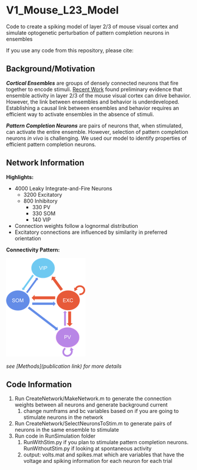 # V1_Mouse_L23_Model
Code to create a spiking model of layer 2/3 of mouse visual cortex and simulate optogenetic perturbation of pattern completion neurons in ensembles

If you use any code from this repository, please cite: 

## Background/Motivation
***Cortical Ensembles*** are groups of densely connected neurons that fire together to encode stimuli. [Recent Work](https://www.cell.com/cell/pdf/S0092-8674(19)30616-6.pdf) found preliminary evidence that ensemble activity in layer 2/3 of the mouse visual cortex can drive behavior. However, the link between ensembles and behavior is underdeveloped. Establishing a causal link between ensembles and behavior requires an efficient way to activate ensembles in the absence of stimuli. 

 ***Pattern Completion Neurons*** are pairs of neurons that, when stimulated, can activate the entire ensemble. However, selection of pattern completion neurons *in vivo* is challenging. We used our model to identify properties of efficient pattern completion neurons. 
 
## Network Information 

**Highlights:**
- 4000 Leaky Integrate-and-Fire Neurons
    - 3200 Excitatory
    - 800 Inhibitory
       - 330 PV
       - 330 SOM
       - 140 VIP
- Connection weights follow a lognormal distribution 
- Excitatory connections are influenced by similarity in preferred orientation

**Connectivity Pattern:**

![plot](./Miscellaneous/schematic.png)

*see [Methods](publication link) for more details*

## Code Information

1. Run CreateNetwork/MakeNetwork.m to generate the connection weights between all neurons and generate background current 
   1. change numframs and bc variables based on if you are going to stimulate neurons in the network
2. Run CreateNetwork/SelectNeuronsToStim.m to generate pairs of neurons in the same ensemble to stimulate
3. Run code in RunSimulation folder
   1. RunWithStim.py if you plan to stimulate pattern completion neurons. RunWithoutStim.py if looking at spontaneous activity
   2. output: volts.mat and spikes.mat which are variables that have the voltage and spiking information for each neuron for each trial
